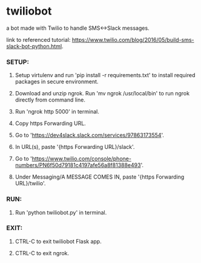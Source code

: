 # twiliobot

a bot made with Twilio to handle SMS<->Slack messages.

link to referenced tutorial: https://www.twilio.com/blog/2016/05/build-sms-slack-bot-python.html.



### SETUP:

1. Setup virtulenv and run 'pip install -r requirements.txt' to install required packages in secure environment.

2. Download and unzip ngrok. Run 'mv ngrok /usr/local/bin' to run ngrok directly from command line.

3. Run 'ngrok http 5000' in terminal.

4. Copy https Forwarding URL.

5. Go to 'https://dev4slack.slack.com/services/97863173554'.

6. In URL(s), paste '{https Forwarding URL}/slack'.

7. Go to 'https://www.twilio.com/console/phone-numbers/PN6f50d79181c4197afe56a8f81388e493'.

8. Under Messaging/A MESSAGE COMES IN, paste '{https Forwarding URL}/twilio'.



### RUN: 

1. Run 'python twiliobot.py' in terminal.



### EXIT: 

1. CTRL-C to exit twiliobot Flask app.

2. CTRL-C to exit ngrok.

